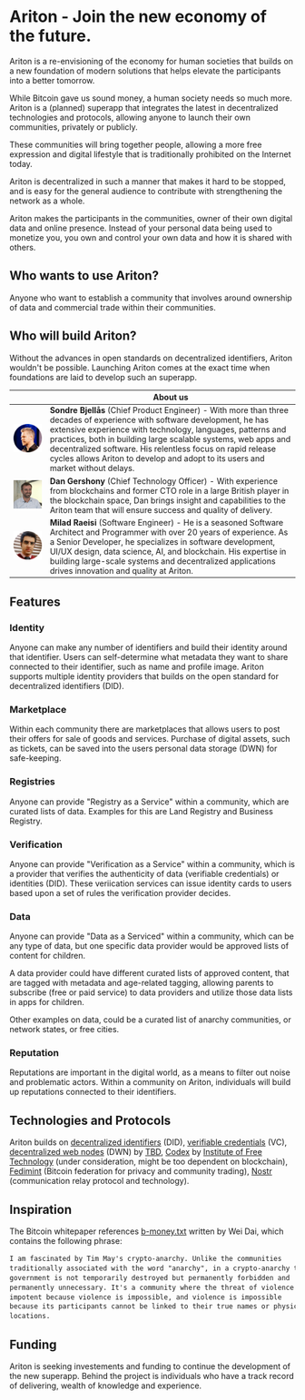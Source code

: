 # Ariton - Join the new economy of the future.

Ariton is a re-envisioning of the economy for human societies that builds on a new foundation of modern solutions that helps elevate the participants into a better tomorrow.

While Bitcoin gave us sound money, a human society needs so much more. Ariton is a (planned) superapp that integrates the latest in decentralized technologies and protocols, allowing anyone to launch their own communities, privately or publicly.

These communities will bring together people, allowing a more free expression and digital lifestyle that is traditionally prohibited on the Internet today.

Ariton is decentralized in such a manner that makes it hard to be stopped, and is easy for the general audience to contribute with strengthening the network as a whole.

Ariton makes the participants in the communities, owner of their own digital data and online presence. Instead of your personal data being used to monetize you, you own and control your own data and how it is shared with others.

## Who wants to use Ariton?

Anyone who want to establish a community that involves around ownership of data and commercial trade within their communities.

## Who will build Ariton?

Without the advances in open standards on decentralized identifiers, Ariton wouldn't be possible. Launching Ariton comes at the exact time when foundations are laid to develop such an superapp.

|   | About us |
| ------------- | ------------- |
| ![Sondre Bjellås](assets/sondre.png) | **Sondre Bjellås** (Chief Product Engineer) - With more than three decades of experience with software development, he has extensive experience with technology, languages, patterns and practices, both in building large scalable systems, web apps and decentralized software. His relentless focus on rapid release cycles allows Ariton to develop and adopt to its users and market without delays.  |
| ![Dan Gershony](assets/dan.png) | **Dan Gershony** (Chief Technology Officer) - With experience from blockchains and former CTO role in a large British player in the blockchain space, Dan brings insight and capabilities to the Ariton team that will ensure success and quality of delivery.|
| ![Milad Raeisi](assets/milad.png) | **Milad Raeisi** (Software Engineer) - He is a seasoned Software Architect and Programmer with over 20 years of experience. As a Senior Developer, he specializes in software development, UI/UX design, data science, AI, and blockchain. His expertise in building large-scale systems and decentralized applications drives innovation and quality at Ariton.|


## Features

### Identity

Anyone can make any number of identifiers and build their identity around that identifier. Users can self-determine what metadata they want to share connected to their identifier, such as name and profile image. Ariton supports multiple identity providers that builds on the open standard for decentralized identifiers (DID).

### Marketplace

Within each community there are marketplaces that allows users to post their offers for sale of goods and services. Purchase of digital assets, such as tickets, can be saved into the users personal data storage (DWN) for safe-keeping.

### Registries

Anyone can provide "Registry as a Service" within a community, which are curated lists of data. Examples for this are Land Registry and Business Registry.

### Verification

Anyone can provide "Verification as a Service" within a community, which is a provider that verifies the authenticity of data (verifiable credentials) or identities (DID). These veriication services can issue identity cards to users based upon a set of rules the verification provider decides.

### Data

Anyone can provide "Data as a Serviced" within a community, which can be any type of data, but one specific data provider would be approved lists of content for children.

A data provider could have different curated lists of approved content, that are tagged with metadata and age-related tagging, allowing parents to subscribe (free or paid service) to data providers and utilize those data lists in apps for children.

Other examples on data, could be a curated list of anarchy communities, or network states, or free cities.

### Reputation

Reputations are important in the digital world, as a means to filter out noise and problematic actors. Within a community on Ariton, individuals will build up reputations connected to their identifiers.

## Technologies and Protocols

Ariton builds on [decentralized identifiers](https://developer.tbd.website/docs/web5/learn/decentralized-identifiers) (DID), [verifiable credentials](https://developer.tbd.website/docs/web5/learn/verifiable-credentials) (VC), [decentralized web nodes](https://developer.tbd.website/docs/web5/learn/decentralized-web-nodes/) (DWN) by [TBD](https://www.tbd.website/), [Codex](https://blog.codex.storage/decentralised-storage-for-virtual-self-sovereign-territories/) by [Institute of Free Technology](https://free.technology/) (under consideration, might be too dependent on blockchain), [Fedimint](https://fedimint.org/) (Bitcoin federation for privacy and community trading), [Nostr](https://nostr.com/) (communication relay protocol and technology).

## Inspiration

The Bitcoin whitepaper references [b-money.txt](http://www.weidai.com/bmoney.txt) written by Wei Dai, which contains the following phrase:

```txt
I am fascinated by Tim May's crypto-anarchy. Unlike the communities
traditionally associated with the word "anarchy", in a crypto-anarchy the
government is not temporarily destroyed but permanently forbidden and
permanently unnecessary. It's a community where the threat of violence is
impotent because violence is impossible, and violence is impossible
because its participants cannot be linked to their true names or physical
locations.
```

## Funding

Ariton is seeking investements and funding to continue the development of the new superapp. Behind the project is individuals who have a track record of delivering, wealth of knowledge and experience.
